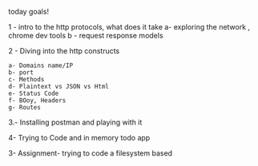 today goals!

1 - intro to the http protocols, what does it take
    a- exploring the network , chrome dev tools
    b - request response models

2 - Diving into the http constructs

    a- Domains name/IP
    b- port
    c- Methods
    d- Plaintext vs JSON vs Html 
    e- Status Code
    f- BOoy, Headers
    g- Routes

3.- Installing postman and playing with it

4- Trying to Code and in memory todo app

3- Assignment- trying to code a filesystem based


